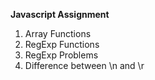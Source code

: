 <b> Javascript Assignment</b>

1. Array Functions
2. RegExp Functions
3. RegExp Problems
4. Difference between \n and \r
